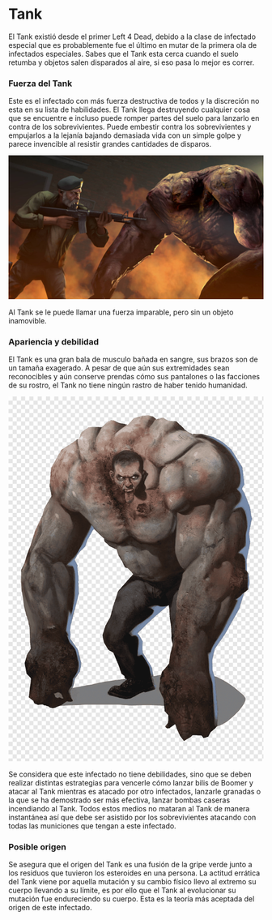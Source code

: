 # Tank

El Tank existió desde el primer Left 4 Dead, debido a la clase de infectado especial que es probablemente fue el último en mutar de la primera ola de infectados especiales. Sabes que el Tank esta cerca cuando el suelo retumba y objetos salen disparados al aire, si eso pasa lo mejor es correr.

### Fuerza del Tank

Este es el infectado con más fuerza destructiva de todos y la discreción no esta en su lista de habilidades. El Tank llega destruyendo cualquier cosa que se encuentre e incluso puede romper partes del suelo para lanzarlo en contra de los sobrevivientes. Puede embestir contra los sobrevivientes y empujarlos a la lejanía bajando demasiada vida con un simple golpe y parece invencible al resistir grandes cantidades de disparos. 

![Tank](/Img/Tank-Bill.jpg)

Al Tank se le puede llamar una fuerza imparable, pero sin un objeto inamovible.

### Apariencia y debilidad

El Tank es una gran bala de musculo bañada en sangre, sus brazos son de un tamaña exagerado. A pesar de que aún sus extremidades sean reconocibles y aún conserve prendas cómo sus pantalones o las facciones de su rostro, el Tank no tiene ningún rastro de haber tenido humanidad.

![Tank-Clothes](/Img/Tank.png)

Se considera que este infectado no tiene debilidades, sino que se deben realizar distintas estrategias para vencerle cómo lanzar bilis de Boomer y atacar al Tank mientras es atacado por otro infectados, lanzarle granadas o la que se ha demostrado ser más efectiva, lanzar bombas caseras incendiando al Tank. Todos estos medios no mataran al Tank de manera instantánea así que debe ser asistido por los sobrevivientes atacando con todas las municiones que tengan a este infectado.

### Posible origen

Se asegura que el origen del Tank es una fusión de la gripe verde junto a los residuos que tuvieron los esteroides en una persona. La actitud errática del Tank viene por aquella mutación y su cambio físico llevo al extremo su cuerpo llevando a su límite, es por ello que el Tank al evolucionar su mutación fue endureciendo su cuerpo. Esta es la teoría más aceptada del origen de este infectado.